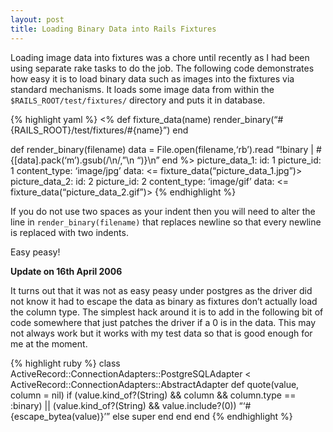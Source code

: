 ```yaml
--- 
layout: post
title: Loading Binary Data into Rails Fixtures
---
```

Loading image data into fixtures was a chore until recently as I had been using separate rake tasks to do the job. The following code demonstrates how easy it is to load binary data such as images into the fixtures via standard mechanisms. It loads some image data from within the `$RAILS_ROOT/test/fixtures/` directory and puts it in database.

{% highlight yaml %}
&lt;%
def fixture\_data(name)
render\_binary(“\#{RAILS\_ROOT}/test/fixtures/\#{name}”)
end

def render\_binary(filename)
data = File.open(filename,‘rb’).read
“!binary | \#{\[data\].pack(‘m’).gsub(/\\n/,”\\n “)}\\n”
end
%&gt;
picture\_data\_1:
id: 1
picture\_id: 1
content\_type: ‘image/jpg’
data: &lt;= fixture\_data(“picture\_data\_1.jpg”)&gt;
picture\_data\_2:
id: 2
picture\_id: 2
content\_type: ‘image/gif’
data: &lt;= fixture\_data(“picture\_data\_2.gif”)&gt;
{% endhighlight %}

If you do not use two spaces as your indent then you will need to alter the line in `render_binary(filename)` that replaces newline so that every newline is replaced with two indents.

Easy peasy!

**Update on 16th April 2006**

It turns out that it was not as easy peasy under postgres as the driver did not know it had to escape the data as binary as fixtures don’t actually load the column type. The simplest hack around it is to add in the following bit of code somewhere that just patches the driver if a 0 is in the data. This may not always work but it works with my test data so that is good enough for me at the moment.

{% highlight ruby %}
class ActiveRecord::ConnectionAdapters::PostgreSQLAdapter &lt; ActiveRecord::ConnectionAdapters::AbstractAdapter
def quote(value, column = nil)
if (value.kind\_of?(String) && column && column.type == :binary) || (value.kind\_of?(String) && value.include?(0))
“‘\#{escape\_bytea(value)}’”
else
super
end
end
end
{% endhighlight %}
